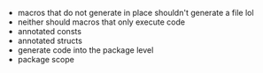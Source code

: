 - macros that do not generate in place shouldn't generate a file lol
- neither should macros that only execute code
- annotated consts
- annotated structs
- generate code into the package level
- package scope
